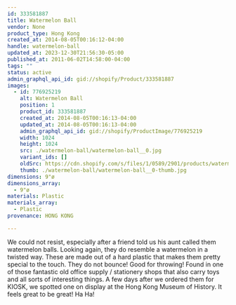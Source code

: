 ```yaml
---
id: 333581887
title: Watermelon Ball
vendor: None
product_type: Hong Kong
created_at: 2014-08-05T00:16:12-04:00
handle: watermelon-ball
updated_at: 2023-12-30T21:56:30-05:00
published_at: 2011-06-02T14:58:00-04:00
tags: ""
status: active
admin_graphql_api_id: gid://shopify/Product/333581887
images:
  - id: 776925219
    alt: Watermelon Ball
    position: 1
    product_id: 333581887
    created_at: 2014-08-05T00:16:13-04:00
    updated_at: 2014-08-05T00:16:13-04:00
    admin_graphql_api_id: gid://shopify/ProductImage/776925219
    width: 1024
    height: 1024
    src: ./watermelon-ball/watermelon-ball__0.jpg
    variant_ids: []
    oldSrc: https://cdn.shopify.com/s/files/1/0589/2901/products/watermelonball.jpeg?v=1407212173
    thumb: ./watermelon-ball/watermelon-ball__0-thumb.jpg
dimensions: 9"ø
dimensions_array:
  - 9"ø
materials: Plastic
materials_array:
  - Plastic
provenance: HONG KONG

---
```


We could not resist, especially after a friend told us his aunt called them watermelon balls. Looking again, they do resemble a watermelon in a twisted way. These are made out of a hard plastic that makes them pretty special to the touch. They do not bounce! Good for throwing! Found in one of those fantastic old office supply / stationery shops that also carry toys and all sorts of interesting things. A few days after we ordered them for KIOSK, we spotted one on display at the Hong Kong Museum of History. It feels great to be great! Ha Ha!